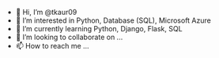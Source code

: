 - 👋 Hi, I’m @tkaur09
- 👀 I’m interested in Python, Database (SQL), Microsoft Azure
- 🌱 I’m currently learning Python, Django, Flask, SQL
- 💞️ I’m looking to collaborate on ...
- 📫 How to reach me ...

<!---
tkaur09/tkaur09 is a ✨ special ✨ repository because its `README.md` (this file) appears on your GitHub profile.
You can click the Preview link to take a look at your changes.
--->
